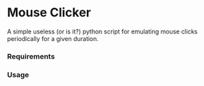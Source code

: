 # Mouse Clicker
A simple useless (or is it?) python script for emulating mouse clicks periodically for a given duration.

### Requirements

### Usage